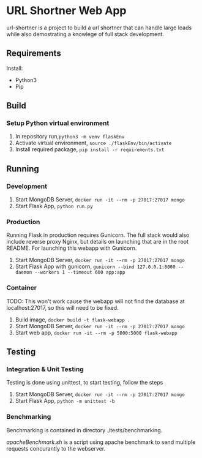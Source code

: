 # URL Shortner Web App

url-shortner is a project to build a url shortner that can handle large loads while also demostrating a knowlege of full stack development.

## Requirements

Install:

* Python3
* Pip

## Build

### Setup Python virtual environment

1. In repository run,`python3 -m venv flaskEnv`
2. Activate virtual environment, `source ./flaskEnv/bin/activate`
3. Install required package, `pip install -r requirements.txt`

## Running

### Development

1. Start MongoDB Server, `docker run -it --rm -p 27017:27017 mongo`
2. Start Flask App, `python run.py`

### Production

Running Flask in production requires Gunicorn.  The full stack would also include reverse proxy Nginx, but details on launching that are in
the root README.  For launching this webapp with Gunicorn.

1. Start MongoDB Server, `docker run -it --rm -p 27017:27017 mongo`
2. Start Flask App with gunicorn, `gunicorn --bind 127.0.0.1:8000 --daemon --workers 1 --timeout 600 app:app`

### Container

TODO: This won't work cause the webapp will not find the database at localhost:27017, so this will need to be fixed.

1. Build image, `docker build -t flask-webapp .`
2. Start MongoDB Server, `docker run -it --rm -p 27017:27017 mongo`
3. Start web app, `docker run -it --rm -p 5000:5000 flask-webapp`

## Testing

### Integration & Unit Testing

Testing is done using unittest, to start testing, follow the steps

1. Start MongoDB Server, `docker run -it --rm -p 27017:27017 mongo`
2. Start Flask App, `python -m unittest -b`

### Benchmarking

Benchmarking is contained in directory ./tests/benchmarking.

*apacheBenchmark.sh* is a script using apache benchmark to send multiple requests concurantly to the webserver.
